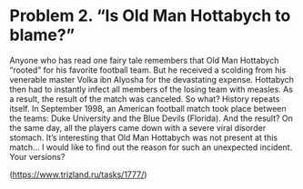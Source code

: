 # Problem 2. “Is Old Man Hottabych to blame?”

Anyone who has read one fairy tale remembers that Old Man Hottabych “rooted” for his favorite football team. But he received a scolding from his venerable master Volka ibn Alyosha for the devastating expense. Hottabych then had to instantly infect all members of the losing team with measles. As a result, the result of the match was canceled. So what? History repeats itself. In September 1998, an American football match took place between the teams: Duke University and the Blue Devils (Florida). And the result? On the same day, all the players came down with a severe viral disorder stomach. It’s interesting that Old Man Hottabych was not present at this match... I would like to find out the reason for such an unexpected incident. Your versions?

(https://www.trizland.ru/tasks/1777/)
